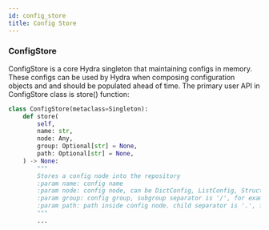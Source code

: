 ```yaml
---
id: config_store
title: Config Store
---
```






### ConfigStore
ConfigStore is a core Hydra singleton that maintaining configs in memory.
These configs can be used by Hydra when composing configuration objects and and should be populated ahead of time.
The primary user API in ConfigStore class is store() function:

```python
class ConfigStore(metaclass=Singleton):
    def store(
        self,
        name: str,
        node: Any,
        group: Optional[str] = None,
        path: Optional[str] = None,
    ) -> None:
        """
        Stores a config node into the repository
        :param name: config name
        :param node: config node, can be DictConfig, ListConfig, Structured configs and even dict and list
        :param group: config group, subgroup separator is '/', for example hydra/launcher
        :param path: path inside config node. child separator is '.', for example foo.bar.baz
        """
        ...
```
